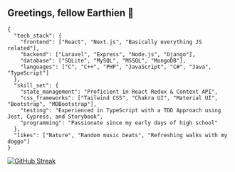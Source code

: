 ## Greetings, fellow Earthien 👾

```
{
  "tech_stack": {
    "frontend": ["React", "Next.js", "Basically everything JS related"],
    "backend": ["Laravel", "Express", "Node.js", "Django"],
    "database": ["SQLite", "MySQL", "MSSQL", "MongoDB"],
    "languages": ["C", "C++", "PHP", "JavaScript", "C#", "Java", "TypeScript"]
  },
  "skill_set": {
    "state_management": "Proficient in React Redux & Context API", 
    "css_frameworks": ["Tailwind CSS", "Chakra UI", "Material UI", "Bootstrap", "MDBootstrap"],  
    "testing": "Experienced in TypeScript with a TDD Approach using Jest, Cypress, and Storybook",
    "programming": "Passionate since my early days of high school" 
  },
  "likes": ["Nature", "Random music beats", "Refreshing walks with my doggo"]
}
```
[![GitHub Streak](https://streak-stats.demolab.com?user=udip-rai&theme=tokyonight)](https://git.io/streak-stats)

